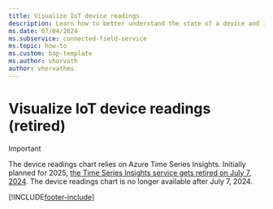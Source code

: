 ```yaml
---
title: Visualize IoT device readings
description: Learn how to better understand the state of a device and its repair history with visualized device readings in Connected Field Service.
ms.date: 07/04/2024
ms.subservice: connected-field-service
ms.topic: how-to
ms.custom: bap-template
ms.author: vhorvath
author: vhorvathms
---
```


# Visualize IoT device readings (retired)

> [!IMPORTANT]
> The device readings chart relies on Azure Time Series Insights. Initially planned for 2025, [the Time Series Insights service gets retired on July 7, 2024](https://azure.microsoft.com/updates/we-re-retiring-azure-time-series-insights-on-7-july-2024-transition-to-azure-data-explorer). The device readings chart is no longer available after July 7, 2024.

<!--
To help you understand the current state of a device, its repair history, and the effect of performed work orders, Connected Field Service displays near real-time device readings and historical sensor measurements in a chart alongside the service history.

The device readings chart is available on the IoT alert, work order, case, device, and asset forms. It supports Azure IoT Hub and [custom IoT providers](cfs-custom-iot-provider.md).

:::image type="content" source="media/cfs-device-readings-history.png" alt-text="Screenshot of an IoT alert with device readings in Connected Field Service.":::

## Prerequisites

To enable the device readings chart, deploy [Azure Time Series Insights](https://azure.microsoft.com/pricing/details/time-series-insights/) to your Azure subscription. Administrators can deploy the required services with an ARM template using the [IoT Deployment app](https://aka.ms/deploycfs) for Connected Field Service with Azure IoT Hub. Make sure you select **Deploy Time Series Insights** when choosing which services to deploy.

[Learn how to deploy the ARM template for for Connected Field Service with IoT Hub](installation-setup-iothub.md).

> [!NOTE]
> Time Series Insights (TSI) will be deprecated after March 2025. We'll transition Connected Field Service to a new platform and announce it when the deprecation takes place. More information: [Migrate to Azure Data Explorer](/azure/time-series-insights/migration-to-adx).

## Enable the device readings chart

After successfully deploying Time Series Insights, the **Device Readings** tab shows on the IoT alert, work order, case, device, and asset forms.  

To view device readings, ensure the following data is in place:

|Form |Required data|
|--|--|
|IoT Device  |Device ID has a value.  |
|IoT alert|The alert has a related IoT device.|
| Work order|The work order has a related IoT alert and the IoT alert has a related IoT device. |
| Case| The case has a related IoT alert and the IoT alert has a related IoT device. |
| Asset| The device readings chart is for the device ID set in Connected Device Attributes section of the asset form. |

## Use the device readings chart

Open the **Device Readings** tab on IoT alert, work order, case, device, or asset form. If the device sends device measurements to Time Series Insights, and the device measurement data exists for the selected time period, the chart loads.  

   > [!NOTE]
   > If you select a **Custom** time period, limit your time range to no more than 90 days.

:::image type="content" source="media/cfs-device-readings-hover-history.png" alt-text="Screenshot of a device history chart with callouts on the main controls.":::

- Select the eye icon next to a measurement to show or hide the measurement on the chart.

- Hover over a line in the chart to see a tooltip with measurement details.

- The service history (cases and work orders) related to the IoT alert show as pins on the device readings chart. Select a pin to open service history with a link directly to the work order or case. If there's no related service history in the selected time period, this information won't show.

## View device readings on the mobile app

Device readings and summary tiles work on the Dynamics 365 Field Service mobile app when connected to the internet. For more information, see [Connected Field Service on the mobile app](./cfs-mobile-powerapp.md#view-summary-tiles-and-device-readings)  

## Error codes

[!INCLUDE [azure-ad-to-microsoft-entra-id](../includes/azure-ad-to-microsoft-entra-id.md)]

Use the following table to troubleshoot error codes related to device readings.

| Error code	| Possible root cause	| Suggested corrective action |
| --- | --- | --- |
| 5000101	 |	Local Config Store isn't available |	Contact Microsoft Support to investigate |
| 4001002	 |	Value for the Search Span parameter passed to the custom action *msdyn_IoTHubQueryDeviceReadings* is Null	 |	Verify that the system passes valid values for all the required arguments to the custom action *msdyn_IoTHubQueryDeviceReadings* |
| 4000103	 |	Value for the From or To date argument passed to the custom action *msdyn_IoTHubQueryDeviceReadings* isn't a valid DateTime |	Verify that the system passes valid values for all the required arguments to the custom action *msdyn_IoTHubQueryDeviceReadings* | 
| 4000104	 |	Value for the Interval argument passed to the custom action *msdyn_IoTHubQueryDeviceReadings* isn't a valid Duration	 |	Verify that the system passes valid values for all the required arguments to the custom action *msdyn_IoTHubQueryDeviceReadings*. For interval, the format should be in the [ISO 8601 Duration Format](https://wikipedia.org/wiki/ISO_8601#Durations). For example: PT1H |
| 4000201	 |	Value for the IotDeviceId argument passed to the custom action *msdyn_IoTHubQueryDeviceReadings* isn't a valid Guid	 |	Verify that the system passes valid values for all the required arguments to the custom action *msdyn_IoTHubQueryDeviceReadings*. For IotDeviceId, the value should be the *msdyn_iotdeviceid*, which is a global unique identifier (GUID). |
| 4010202 |		The user doesn't have permission to query Device Entity (*msdyn_iotdevice*)	 |	Ensure the user can query Device entity (*msdyn_iotdevice*) |
| 5000203 |		Unable to get msdyn_DeviceId for the given *msdyn_iotdeviceid* in the Device Entity (*msdyn_iotdevice*) |		Make sure device has the attribute *msdyn_DeviceId* |
| 5000204	 |	Unable to get Time Series Insights Url for the given *msdyn_iotdeviceid* |		Make sure that Connected Field Service Deployment App has deployed Time Series Insights for this CRM Org and the device is linked to the correct IoT Provider |
| 5000205 |		Client ID used to get Microsoft Entra token for TSI Authorization is invalid or an empty GUID (global unique identifier) |		Make sure that the system uses a valid Client ID  in the Connected Field Service Deployment App |
| 5000206 |		Client Secret used to get Microsoft Entra token for TSI Authorization has expired |		Update the Client Secret in Microsoft Entra and rerun Connected Field Service Deployment App to update the new Client ID and Client Secret |
| 5000207 |		Unable to get the access token to query Time Series Insights |		Retry your request, and if the problem persists, try updating new Client ID and Client Secret by rerunning the Connected Field Service Deployment App |
| 5000603	 |	Request to Time Series Insights API returned with a failure	 |	Retry your request. If the problem persists, contact Microsoft Support to investigate |
| 5000604	 |	Response from Time Series Insights API isn't in an expected format	 |	Retry your request. If the problem persists, contact Microsoft Support to investigate |

## Next steps

- [Create IoT alerts and convert IoT alerts into work orders](cfs-iot-alerts.md)
- [Send commands to devices in Connected Field Service](cfs-commands.md)

-->

[!INCLUDE[footer-include](../includes/footer-banner.md)]
